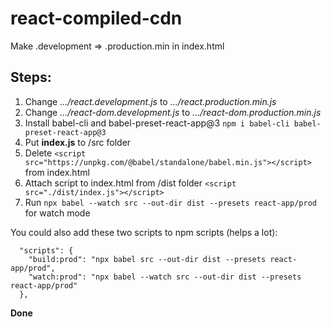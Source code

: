 # react-compiled-cdn
Make .development => .production.min in index.html

## Steps:

1. Change *.../react.development.js* to *.../react.production.min.js*
2. Change *.../react-dom.development.js* to *.../react-dom.production.min.js*
3. Install babel-cli and babel-preset-react-app@3 `npm i babel-cli babel-preset-react-app@3`
4. Put **index.js** to /src folder
5. Delete `<script src="https://unpkg.com/@babel/standalone/babel.min.js"></script>` from index.html
6. Attach script to index.html from /dist folder `<script src="./dist/index.js"></script>`
7. Run `npx babel --watch src --out-dir dist --presets react-app/prod` for watch mode

You could also add these two scripts to npm scripts (helps a lot):
```
  "scripts": {
    "build:prod": "npx babel src --out-dir dist --presets react-app/prod",
    "watch:prod": "npx babel --watch src --out-dir dist --presets react-app/prod"
  },
```

**Done**
